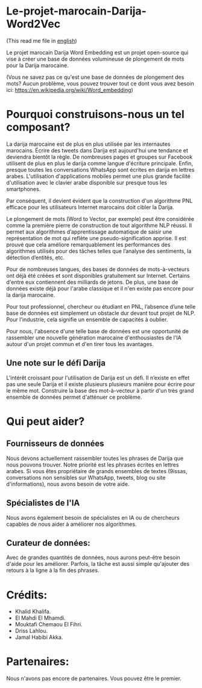# Le-projet-marocain-Darija-Word2Vec 
(This read me file in [english](https://github.com/KLiFF2606/The-Moroccan-Darija-Word2Vec-Project/blob/master/README.md))

Le projet marocain Darija Word Embedding est un projet open-source qui vise à créer une base de données volumineuse de plongement de mots pour la Darija marocaine.

(Vous ne savez pas ce qu'est une base de données de plongement des mots? Aucun problème, vous pouvez trouver tout ce dont vous avez besoin ici: https://en.wikipedia.org/wiki/Word_embedding)

# Pourquoi construisons-nous un tel composant?
La darija marocaine est de plus en plus utilisée par les internautes marocains. 
Écrire des tweets dans Darija est aujourd'hui une tendance et deviendra bientôt la règle. 
De nombreuses pages et groupes sur Facebook utilisent de plus en plus le darija comme langue d'écriture principale. 
Enfin, presque toutes les conversations WhatsApp sont écrites en darija en lettres arabes.
L'utilisation d'applications mobiles permet une plus grande facilité d'utilisation avec le clavier arabe disponible sur presque tous les smartphones.

Par conséquent, il devient évident que la construction d'un algorithme PNL efficace pour les utilisateurs Internet marocains doit cibler la Darija.

Le plongement de mots (Word to Vector, par exemple) peut être considérée comme la première pierre de construction de tout algorithme NLP réussi.
Il permet aux algorithmes d’apprentissage automatique de saisir une représentation de mot qui reflète une pseudo-signification apprise. 
Il est prouvé que cela améliore remarquablement les performances des algorithmes utilisés pour des tâches telles que l’analyse des sentiments, la détection d’entités, etc.

Pour de nombreuses langues, des bases de données de mots-à-vecteurs ont déjà été créées et sont disponibles gratuitement sur Internet. 
Certains d'entre eux contiennent des milliards de jetons. 
De plus, une base de données existe déjà pour l'arabe classique et il n'en existe pas encore pour la darija marocaine.

Pour tout professionnel, chercheur ou étudiant en PNL, l’absence d’une telle base de données est simplement un obstacle dur devant tout projet de NLP. 
Pour l'industrie, cela signifie un ensemble de capacités à oublier.

Pour nous, l'absence d'une telle base de données est une opportunité de rassembler une nouvelle génération marocaine d'enthousiastes de l'IA autour d'un projet commun et d'en tirer tous les avantages.

## Une note sur le défi Darija
L'intérêt croissant pour l'utilisation de Darija est un défi. Il n’existe en effet pas une seule Darija et il existe plusieurs plusieurs manière pour écrire pour le même mot. Construire la base des mot-à-vecteur à partir d'un très grand ensemble de données permet d'atténuer ce problème.

# Qui peut aider?
## Fournisseurs de données
Nous devons actuellement rassembler toutes les phrases de Darija que nous pouvons trouver. 
Notre priorité est les phrases écrites en lettres arabes. Si vous êtes propriétaire de grands ensembles de textes (9issas, conversations non sensibles sur WhatsApp, tweets, blog ou site d'informations), nous avons besoin de votre aide.

## Spécialistes de l'IA
Nous avons également besoin de spécialistes en IA ou de chercheurs capables de nous aider à améliorer nos algorithmes.

## Curateur de données:
Avec de grandes quantités de données, nous aurons peut-être besoin d'aide pour les améliorer. Parfois, la tâche est aussi simple qu'ajouter des retours à la ligne à la fin des phrases.

# Crédits:
- Khalid Khalifa.
- El Mahdi El Mhamdi.
- Mouktafi Chemaou El Fihri.
- Driss Lahlou.
- Jamal Habibi Akka.

# Partenaires:
Nous n'avons pas encore de partenaires. Vous pouvez être le premier.
